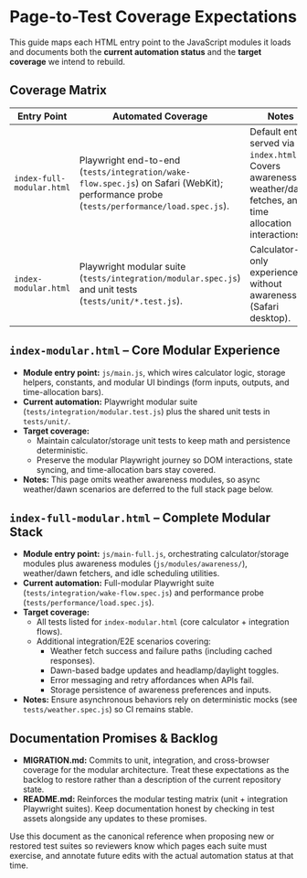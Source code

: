 # Page-to-Test Coverage Expectations

This guide maps each HTML entry point to the JavaScript modules it loads and documents both the **current automation status** and the **target coverage** we intend to rebuild.

## Coverage Matrix

| Entry Point | Automated Coverage | Notes |
|-------------|--------------------|-------|
| `index-full-modular.html` | Playwright end-to-end (`tests/integration/wake-flow.spec.js`) on Safari (WebKit); performance probe (`tests/performance/load.spec.js`). | Default entry served via `index.html`. Covers awareness UI, weather/dawn fetches, and time allocation interactions. |
| `index-modular.html` | Playwright modular suite (`tests/integration/modular.spec.js`) and unit tests (`tests/unit/*.test.js`). | Calculator-only experience without awareness UI (Safari desktop). |

## `index-modular.html` – Core Modular Experience
- **Module entry point:** `js/main.js`, which wires calculator logic, storage helpers, constants, and modular UI bindings (form inputs, outputs, and time-allocation bars).
- **Current automation:** Playwright modular suite (`tests/integration/modular.test.js`) plus the shared unit tests in `tests/unit/`.
- **Target coverage:**
  - Maintain calculator/storage unit tests to keep math and persistence deterministic.
  - Preserve the modular Playwright journey so DOM interactions, state syncing, and time-allocation bars stay covered.
- **Notes:** This page omits weather awareness modules, so async weather/dawn scenarios are deferred to the full stack page below.

## `index-full-modular.html` – Complete Modular Stack
- **Module entry point:** `js/main-full.js`, orchestrating calculator/storage modules plus awareness modules (`js/modules/awareness/`), weather/dawn fetchers, and idle scheduling utilities.
- **Current automation:** Full-modular Playwright suite (`tests/integration/wake-flow.spec.js`) and performance probe (`tests/performance/load.spec.js`).
- **Target coverage:**
  - All tests listed for `index-modular.html` (core calculator + integration flows).
  - Additional integration/E2E scenarios covering:
    - Weather fetch success and failure paths (including cached responses).
    - Dawn-based badge updates and headlamp/daylight toggles.
    - Error messaging and retry affordances when APIs fail.
    - Storage persistence of awareness preferences and inputs.
- **Notes:** Ensure asynchronous behaviors rely on deterministic mocks (see `tests/weather.spec.js`) so CI remains stable.

## Documentation Promises & Backlog
- **MIGRATION.md:** Commits to unit, integration, and cross-browser coverage for the modular architecture. Treat these expectations as the backlog to restore rather than a description of the current repository state.
- **README.md:** Reinforces the modular testing matrix (unit + integration Playwright suites). Keep documentation honest by checking in test assets alongside any updates to these promises.

Use this document as the canonical reference when proposing new or restored test suites so reviewers know which pages each suite must exercise, and annotate future edits with the actual automation status at that time.
